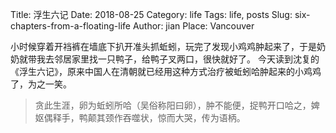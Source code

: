 Title: 浮生六记
Date: 2018-08-25
Category: life
Tags: life, posts
Slug: six-chapters-from-a-floating-life
Author: jian
Place: Vancouver

小时候穿着开裆裤在墙底下扒开准头抓蚯蚓，玩完了发现小鸡鸡肿起来了，于是奶奶就带我去邻居家里找一只鸭子，给鸭子叉两口，很快就好了。
今天读到沈复的《浮生六记》，原来中国人在清朝就已经用这种方式治疗被蚯蚓哈肿起来的小鸡鸡了，为之一笑。  
>贪此生涯，卵为蚯蚓所哈（吴俗称阳曰卵），肿不能便，捉鸭开口哈之，婢妪偶释手，鸭颠其颈作吞噬状，惊而大哭，传为语柄。

